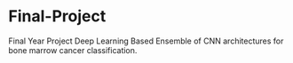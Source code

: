 # Final-Project
Final Year Project 
Deep Learning Based Ensemble of CNN architectures for bone marrow cancer classification.
